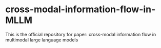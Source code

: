 # cross-modal-information-flow-in-MLLM
This is the official repository for paper: cross-modal information flow in multimodal large language models

